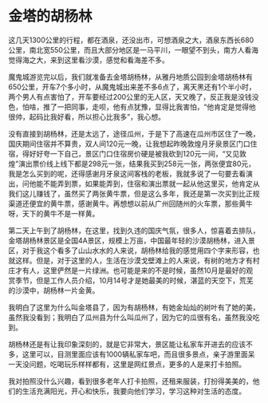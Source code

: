 # 金塔的胡杨林

这几天1300公里的行程，都在酒泉，还没出市，可想酒泉之大，酒泉东西长680公里，南北宽550公里，而且大部分地区是一马平川，一眼望不到头，南方人看海觉得海之大，来到这里看沙漠，感觉和看海差不多。

魔鬼城游览完以后，我们就准备去金塔胡杨林，从雅丹地质公园到金塔胡杨林有650公里，开车7个多小时，从魔鬼城出来差不多6点了，离天黑还有1个半小时，两个男人有点害怕了，开车要经过200公里的无人区，天又晚了，反正我是没钱没色，怕啥，推了一把同事，走呗，他有点犹豫，显得比我害怕，“他肯定是觉得他很帅，起码比我好看，所以担心比我多”，我心想。

没有直接到胡杨林，还是太远了，途径瓜州，于是下了高速在瓜州市区住了一晚，国庆期间住宿并不算贵，双人间120元一晚，让我想起昨晚敦煌月牙泉景区门口住宿，得好好夸一下自己，景区门口住宿房价硬是被我砍到120元一间，“又见敦煌”演出票价线上线下都是298元一张，结果我买到258元一张，两张便宜80元，我是怎么买到的呢，还得感谢月牙泉这间客栈的老板，我就多说了一句要去看演出，问他能不能弄到票，如果能弄到，住宿和演出票就一起从他这里买，他肯定从我们这儿赚钱了，虽然买了两张黄牛票，但是这么多年，我还是第一次买到比正规渠道还便宜的黄牛票，感谢黄牛。再想想以前从广州回随州的火车票，那些黄牛呀，天下的黄牛不是一样黄。

第二天上午到了胡杨林，在这里，找到久违的国庆气氛，很多人，惊喜着去排队，金塔胡杨林景区是全国4A景区，规模上万亩，中国最年轻的沙漠胡杨林，进入景区，对于我这个看多了山山水水的人来说，胡杨林给我的感觉用四个字来形容，也就这样。但是，对于这里的人，生活在沙漠戈壁滩上的人来说，有树的地方才有村庄才有人，这里俨然是一片绿洲。也可能是来的不是时候，虽然10月是最好的观赏季节，但是工作人员介绍，10月14号才是她最美的时候，湛蓝的天空下，荒芜的沙漠中，胡杨林一片金黄。

我明白了这里为什么叫金塔县了，因为有胡杨林，有她金灿灿的树叶有了她的美，虽然我没看到；我明白了瓜州县为什么叫瓜州了，因为它的瓜很有名，虽然我没吃到。

胡杨林还是有让我印象深刻的，就是它非常大，景区能让私家车开进去的应该不多，这里可以，目测里面应该有1000辆私家车吧，而且很多景点，亲子游里面呆一天没问题，吃喝玩乐样样都有，这里是网红景点，更多的人是来打卡拍照。

我对拍照没什么兴趣，看到很多老年人打卡拍照，还租来服装，打扮得美美的，他们的生活充满阳光，开心和快乐，我要向他们学习，学习这种对生活的态度。
